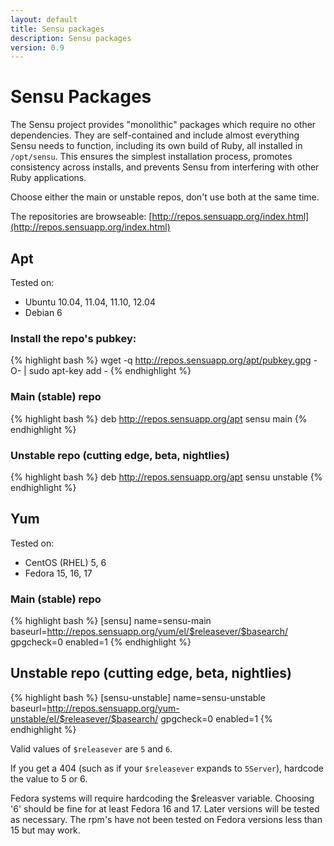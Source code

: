```yaml
---
layout: default
title: Sensu packages
description: Sensu packages
version: 0.9
---
```


# Sensu Packages

The Sensu project provides "monolithic" packages which require no other
dependencies. They are self-contained and include almost everything
Sensu needs to function, including its own build of Ruby, all installed
in `/opt/sensu`. This ensures the simplest installation process,
promotes consistency across installs, and prevents Sensu from
interfering with other Ruby applications.

Choose either the main or unstable repos, don't use both at the same time.

The repositories are browseable: [http://repos.sensuapp.org/index.html](http://repos.sensuapp.org/index.html)

## Apt

Tested on:

* Ubuntu 10.04, 11.04, 11.10, 12.04
* Debian 6

### Install the repo's pubkey:

{% highlight bash %}
    wget -q http://repos.sensuapp.org/apt/pubkey.gpg -O- | sudo apt-key add -
{% endhighlight %}

### Main (stable) repo

{% highlight bash %}
    deb     http://repos.sensuapp.org/apt sensu main
{% endhighlight %}

### Unstable repo (cutting edge, beta, nightlies)

{% highlight bash %}
    deb     http://repos.sensuapp.org/apt sensu unstable
{% endhighlight %}

## Yum

Tested on:

* CentOS (RHEL) 5, 6
* Fedora 15, 16, 17

### Main (stable) repo

{% highlight bash %}
    [sensu]
    name=sensu-main
    baseurl=http://repos.sensuapp.org/yum/el/$releasever/$basearch/
    gpgcheck=0
    enabled=1
{% endhighlight %}

## Unstable repo (cutting edge, beta, nightlies)

{% highlight bash %}
    [sensu-unstable]
    name=sensu-unstable
    baseurl=http://repos.sensuapp.org/yum-unstable/el/$releasever/$basearch/
    gpgcheck=0
    enabled=1
{% endhighlight %}

Valid values of `$releasever` are `5` and `6`.

If you get a 404 (such as if your `$releasever` expands to `5Server`), hardcode the value to 5 or 6.

Fedora systems will require hardcoding the $releasver variable. Choosing '6' should be fine for
at least Fedora 16 and 17. Later versions will be tested as necessary. The rpm's have not been
tested on Fedora versions less than 15 but may work.

